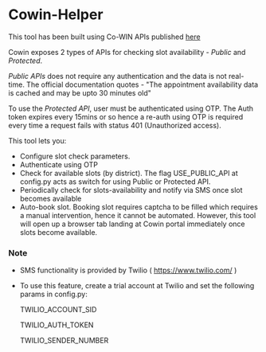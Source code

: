 # Cowin-Helper
This tool has been built using Co-WIN APIs  published 
<a href="https://apisetu.gov.in/public/marketplace/api/cowin">here</a>

Cowin exposes 2 types of APIs for checking slot availability - <i>Public</i> and <i>Protected</i>.

<i>Public APIs</i> does not require any authentication and the data is not real-time.
The official documentation quotes - "The appointment availability data is cached and may be upto 30 minutes old" 

To use the <i>Protected API</i>, user must be authenticated using OTP. The Auth token expires every 15mins or so hence a re-auth using OTP is required every time a request fails with status 401 (Unauthorized access). 

This tool lets you: 
- Configure slot check parameters.
- Authenticate using OTP
- Check for available slots (by district). The flag USE_PUBLIC_API at config.py acts as switch for using Public or Protected API.
- Periodically check for slots-availability and notify via SMS once slot becomes available
- Auto-book slot. Booking slot requires captcha to be filled which requires a manual intervention, hence it cannot be automated.
However, this tool will open up a browser tab landing at Cowin portal immediately once slots become available. 
### Note
-  SMS functionality is provided by Twilio ( https://www.twilio.com/ )
-  To use this feature, create a trial account at Twilio and set the following params in config.py: 
    
    TWILIO_ACCOUNT_SID
    
    TWILIO_AUTH_TOKEN
    
    TWILIO_SENDER_NUMBER
